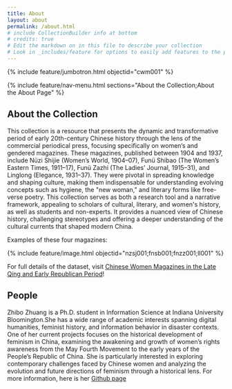 ```yaml
---
title: About
layout: about
permalink: /about.html
# include CollectionBuilder info at bottom
# credits: true
# Edit the markdown on in this file to describe your collection
# Look in _includes/feature for options to easily add features to the page
---
```


{% include feature/jumbotron.html objectid="cwm001" %}

{% include feature/nav-menu.html sections="About the Collection;About the About Page" %}

## About the Collection

This collection is a resource that presents the dynamic and transformative period of early 20th-century Chinese history through the lens of the commercial periodical press, focusing specifically on women’s and gendered magazines. These magazines, published between 1904 and 1937, include Nüzi Shijie (Women’s World, 1904–07), Funü Shibao (The Women’s Eastern Times, 1911–17), Funü Zazhi (The Ladies’ Journal, 1915–31), and Linglong (Elegance, 1931–37). They were pivotal in spreading knowledge and shaping culture, making them indispensable for understanding evolving concepts such as hygiene, the "new woman," and literary forms like free-verse poetry. 
This collection serves as both a research tool and a narrative framework, appealing to scholars of cultural, literary, and women's history, as well as students and non-experts. It provides a nuanced view of Chinese history, challenging stereotypes and offering a deeper understanding of the cultural currents that shaped modern China.

Examples of these four magazines:

{% include feature/image.html objectid="nzsj001;fnsb001;fnzz001;ll001" %}

For full details of the dataset, visit [Chinese Women Magazines in the Late Qing and Early Republican Period](https://ecpo.cats.uni-heidelberg.de/frauenzeitschriften/index.php)!

## People
Zhibo Zhuang is a Ph.D. student in Information Science at Indiana University Bloomington.She has a wide range of academic interests spanning digital humanities, feminist history, and information behavior in disaster contexts.
One of her current projects focuses on the historical development of feminism in China, examining the awakening and growth of women’s rights awareness from the May Fourth Movement to the early years of the People’s Republic of China. She is particularly interested in exploring contemporary challenges faced by Chinese women and analyzing the evolution and future directions of feminism through a historical lens. 
For more information, here is her [Github page](https://github.com/zhizhuan)

